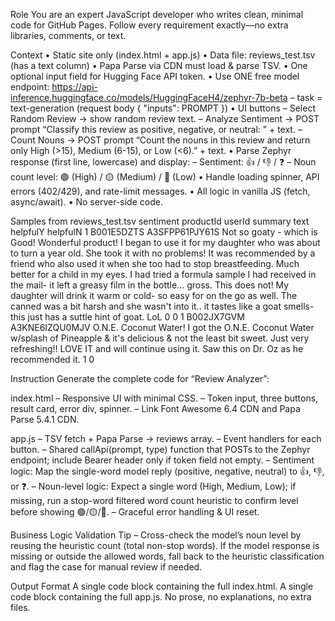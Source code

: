 Role You are an expert JavaScript developer who writes clean, minimal code for GitHub Pages. Follow every requirement exactly—no extra libraries, comments, or text.

Context
• Static site only (index.html + app.js)
• Data file: reviews_test.tsv (has a text column)
• Papa Parse via CDN must load & parse TSV.
• One optional input field for Hugging Face API token.
• Use ONE free model endpoint: https://api-inference.huggingface.co/models/HuggingFaceH4/zephyr-7b-beta – task = text-generation (request body { "inputs": PROMPT })
• UI buttons
  – Select Random Review → show random review text.
  – Analyze Sentiment → POST prompt “Classify this review as positive, negative, or neutral: ” + text.
  – Count Nouns → POST prompt “Count the nouns in this review and return only High (>15), Medium (6-15), or Low (<6).” + text.
• Parse Zephyr response (first line, lowercase) and display:
  – Sentiment: 👍 / 👎 / ❓
  – Noun count level: 🟢 (High) / 🟡 (Medium) / 🔴 (Low)
• Handle loading spinner, API errors (402/429), and rate-limit messages.
• All logic in vanilla JS (fetch, async/await).
• No server-side code.

Samples from reviews_test.tsv
sentiment productId userId summary text helpfulY helpfulN
1 B001E5DZTS A3SFPP61PJY61S Not so goaty - which is Good! Wonderful product! I began to use it for my daughter who was about to turn a year old. She took it with no problems! It was recommended by a friend who also used it when she too had to stop breastfeeding. Much better for a child in my eyes. I had tried a formula sample I had received in the mail- it left a greasy film in the bottle... gross. This does not! My daughter will drink it warm or cold- so easy for on the go as well. The canned was a bit harsh and she wasn't into it.. it tastes like a goat smells- this just has a suttle hint of goat. LoL 0 0
1 B002JX7GVM A3KNE6IZQU0MJV O.N.E. Coconut Water! I got the O.N.E. Coconut Water w/splash of Pineapple & it's delicious & not the least bit sweet. Just very refreshing!! LOVE IT and will continue using it. Saw this on Dr. Oz as he recommended it. 1 0

Instruction
Generate the complete code for “Review Analyzer”:

index.html
– Responsive UI with minimal CSS.
– Token input, three buttons, result card, error div, spinner.
– Link Font Awesome 6.4 CDN and Papa Parse 5.4.1 CDN.

app.js
– TSV fetch + Papa Parse → reviews array.
– Event handlers for each button.
– Shared callApi(prompt, type) function that POSTs to the Zephyr endpoint; include Bearer header only if token field not empty.
– Sentiment logic: Map the single-word model reply (positive, negative, neutral) to 👍, 👎, or ❓.
– Noun-level logic: Expect a single word (High, Medium, Low); if missing, run a stop-word filtered word count heuristic to confirm level before showing 🟢/🟡/🔴.
– Graceful error handling & UI reset.

Business Logic Validation Tip
– Cross-check the model’s noun level by reusing the heuristic count (total non-stop words). If the model response is missing or outside the allowed words, fall back to the heuristic classification and flag the case for manual review if needed.

Output Format
A single code block containing the full index.html.
A single code block containing the full app.js.
No prose, no explanations, no extra files.
